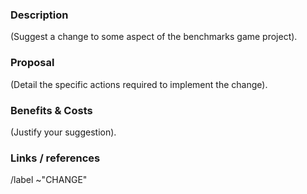 ### Description

(Suggest a change to some aspect of the benchmarks game project).


### Proposal

(Detail the specific actions required to implement the change).


### Benefits & Costs

(Justify your suggestion).


### Links / references

/label ~"CHANGE"

